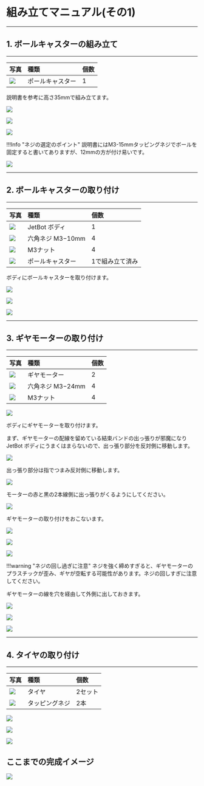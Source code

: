 # 組み立てマニュアル(その1)

<hr>

## 1. ボールキャスターの組み立て

<hr>

|写真|種類|個数|
|:--|:--|:--|
|![](./img/front_mini001.jpg)|ポールキャスター|1|

説明書を参考に高さ35mmで組み立てます。

![](./img/front001.jpg)

![](./img/front002.jpg)

![](./img/front003.jpg)

!!!Info "ネジの選定のポイント"
	説明書にはM3-15mmタッピングネジでボールを固定すると書いてありますが、12mmの方が付け易いです。

![](./img/front004.jpg)

<hr>

## 2. ボールキャスターの取り付け

<hr>

|写真|種類|個数|
|:--|:--|:--|
|![](./img/front_mount_mini001.jpg)|JetBot ボディ|1|
|![](./img/front_mount_mini003.jpg)|六角ネジ M3−10mm|4|
|![](./img/front_mount_mini002.jpg)|M3ナット|4|
|![](./img/front_mount_mini004.jpg)|ポールキャスター|1で組み立て済み|

ボディにボールキャスターを取り付けます。

![](./img/front_mount001.jpg)

![](./img/front_mount002.jpg)

![](./img/front_mount003.jpg)

<hr>

## 3. ギヤモーターの取り付け

<hr>


|写真|種類|個数|
|:--|:--|:--|
|![](./img/motor_mini001.jpg)|ギヤモーター|2|
|![](./img/motor_mini002.jpg)|六角ネジ M3−24mm|4|
|![](./img/front_mount_mini002.jpg)|M3ナット|4|

![](./img/motor001.jpg)

ボディにギヤモーターを取り付けます。

まず、ギヤモーターの配線を留めている結束バンドの出っ張りが邪魔になりJetBot ボディにうまくはまらないので、出っ張り部分を反対側に移動します。

![](./img/motor002.jpg)

出っ張り部分は指でつまみ反対側に移動します。

![](./img/motor003.jpg)

モーターの赤と黒の2本線側に出っ張りがくるようにしてください。

![](./img/motor004.jpg)

ギヤモーターの取り付けをおこないます。


![](./img/motor005.jpg)

![](./img/motor006.jpg)

![](./img/motor007.jpg)


!!!warning "ネジの回し過ぎに注意"
	ネジを強く締めすぎると、ギヤモーターのプラスチックが歪み、ギヤが空転する可能性があります。ネジの回しすぎに注意してください。

ギヤモーターの線を穴を経由して外側に出しておきます。

![](./img/motor008.jpg)

![](./img/motor009.jpg)

![](./img/motor010.jpg)

<hr>

## 4. タイヤの取り付け

<hr>

|写真|種類|個数|
|:--|:--|:--|
|![](./img/wheel_mini001.jpg)|タイヤ|2セット|
|![](./img/wheel_mini002.jpg)|タッピングネジ|2本|

![](./img/wheel001.jpg)

![](./img/wheel002.jpg)

![](./img/wheel003.jpg)


## ここまでの完成イメージ

![](./img/section1.jpg)

